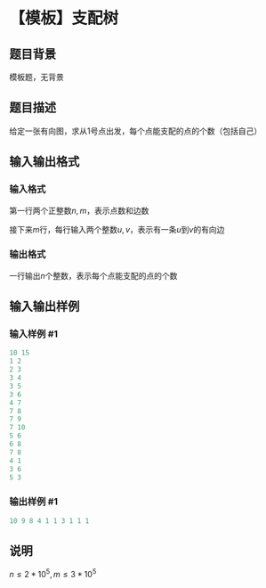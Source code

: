 # 【模板】支配树

## 题目背景

模板题，无背景

## 题目描述

给定一张有向图，求从1号点出发，每个点能支配的点的个数（包括自己）

## 输入输出格式

### 输入格式

第一行两个正整数$n,m$，表示点数和边数

接下来$m$行，每行输入两个整数$u,v$，表示有一条$u$到$v$的有向边

### 输出格式

一行输出$n$个整数，表示每个点能支配的点的个数

## 输入输出样例

### 输入样例 #1

```cpp
10 15
1 2
2 3
3 4
3 5
3 6
4 7
7 8
7 9
7 10
5 6
6 8
7 8
4 1
3 6
5 3
```


### 输出样例 #1

```cpp
10 9 8 4 1 1 3 1 1 1 
```


## 说明

$n\le2*10^5,m\le3*10^5$

